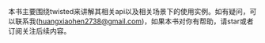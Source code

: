 本书主要围绕twisted来讲解其相关api以及相关场景下的使用实例。如有疑问，可以联系我(huangxiaohen2738@gmail.com)，如果本书对你有帮助，请star或者订阅关注后续内容。
